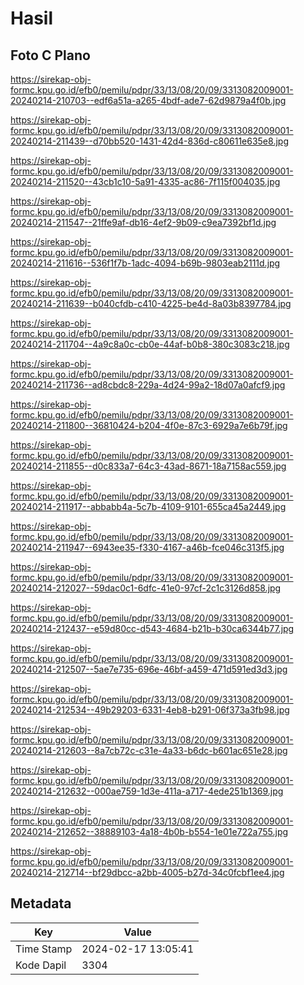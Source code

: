# Hasil

## Foto C Plano

https://sirekap-obj-formc.kpu.go.id/efb0/pemilu/pdpr/33/13/08/20/09/3313082009001-20240214-210703--edf6a51a-a265-4bdf-ade7-62d9879a4f0b.jpg

https://sirekap-obj-formc.kpu.go.id/efb0/pemilu/pdpr/33/13/08/20/09/3313082009001-20240214-211439--d70bb520-1431-42d4-836d-c80611e635e8.jpg

https://sirekap-obj-formc.kpu.go.id/efb0/pemilu/pdpr/33/13/08/20/09/3313082009001-20240214-211520--43cb1c10-5a91-4335-ac86-7f115f004035.jpg

https://sirekap-obj-formc.kpu.go.id/efb0/pemilu/pdpr/33/13/08/20/09/3313082009001-20240214-211547--21ffe9af-db16-4ef2-9b09-c9ea7392bf1d.jpg

https://sirekap-obj-formc.kpu.go.id/efb0/pemilu/pdpr/33/13/08/20/09/3313082009001-20240214-211616--536f1f7b-1adc-4094-b69b-9803eab2111d.jpg

https://sirekap-obj-formc.kpu.go.id/efb0/pemilu/pdpr/33/13/08/20/09/3313082009001-20240214-211639--b040cfdb-c410-4225-be4d-8a03b8397784.jpg

https://sirekap-obj-formc.kpu.go.id/efb0/pemilu/pdpr/33/13/08/20/09/3313082009001-20240214-211704--4a9c8a0c-cb0e-44af-b0b8-380c3083c218.jpg

https://sirekap-obj-formc.kpu.go.id/efb0/pemilu/pdpr/33/13/08/20/09/3313082009001-20240214-211736--ad8cbdc8-229a-4d24-99a2-18d07a0afcf9.jpg

https://sirekap-obj-formc.kpu.go.id/efb0/pemilu/pdpr/33/13/08/20/09/3313082009001-20240214-211800--36810424-b204-4f0e-87c3-6929a7e6b79f.jpg

https://sirekap-obj-formc.kpu.go.id/efb0/pemilu/pdpr/33/13/08/20/09/3313082009001-20240214-211855--d0c833a7-64c3-43ad-8671-18a7158ac559.jpg

https://sirekap-obj-formc.kpu.go.id/efb0/pemilu/pdpr/33/13/08/20/09/3313082009001-20240214-211917--abbabb4a-5c7b-4109-9101-655ca45a2449.jpg

https://sirekap-obj-formc.kpu.go.id/efb0/pemilu/pdpr/33/13/08/20/09/3313082009001-20240214-211947--6943ee35-f330-4167-a46b-fce046c313f5.jpg

https://sirekap-obj-formc.kpu.go.id/efb0/pemilu/pdpr/33/13/08/20/09/3313082009001-20240214-212027--59dac0c1-6dfc-41e0-97cf-2c1c3126d858.jpg

https://sirekap-obj-formc.kpu.go.id/efb0/pemilu/pdpr/33/13/08/20/09/3313082009001-20240214-212437--e59d80cc-d543-4684-b21b-b30ca6344b77.jpg

https://sirekap-obj-formc.kpu.go.id/efb0/pemilu/pdpr/33/13/08/20/09/3313082009001-20240214-212507--5ae7e735-696e-46bf-a459-471d591ed3d3.jpg

https://sirekap-obj-formc.kpu.go.id/efb0/pemilu/pdpr/33/13/08/20/09/3313082009001-20240214-212534--49b29203-6331-4eb8-b291-06f373a3fb98.jpg

https://sirekap-obj-formc.kpu.go.id/efb0/pemilu/pdpr/33/13/08/20/09/3313082009001-20240214-212603--8a7cb72c-c31e-4a33-b6dc-b601ac651e28.jpg

https://sirekap-obj-formc.kpu.go.id/efb0/pemilu/pdpr/33/13/08/20/09/3313082009001-20240214-212632--000ae759-1d3e-411a-a717-4ede251b1369.jpg

https://sirekap-obj-formc.kpu.go.id/efb0/pemilu/pdpr/33/13/08/20/09/3313082009001-20240214-212652--38889103-4a18-4b0b-b554-1e01e722a755.jpg

https://sirekap-obj-formc.kpu.go.id/efb0/pemilu/pdpr/33/13/08/20/09/3313082009001-20240214-212714--bf29dbcc-a2bb-4005-b27d-34c0fcbf1ee4.jpg


## Metadata

| Key        | Value               |
| ---------- | ------------------- |
| Time Stamp | 2024-02-17 13:05:41 |
| Kode Dapil | 3304                |




